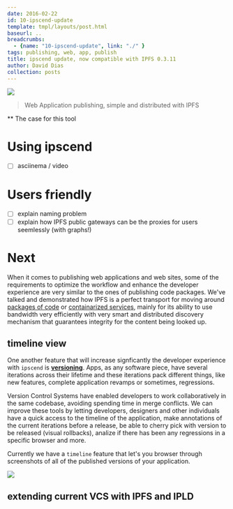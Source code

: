 ```yaml
---
date: 2016-02-22
id: 10-ipscend-update
template: tmpl/layouts/post.html
baseurl: ..
breadcrumbs:
  - {name: "10-ipscend-update", link: "./" }
tags: publishing, web, app, publish
title: ipscend update, now compatible with IPFS 0.3.11
author: David Dias
collection: posts
---
```


[![](!img/ipscend.png)](https://github.com/diasdavid/ipscend)

> Web Application publishing, simple and distributed with IPFS


** The case for this tool 

# Using ipscend

- [ ] asciinema / video

# Users friendly

- [ ] explain naming problem
- [ ] explain how IPFS public gateways can be the proxies for users seemlessly (with graphs!)

# Next

When it comes to publishing web applications and web sites, some of the requirements to optimize the workflow and enhance the developer experience are very similar to the ones of publishing code packages. We've talked and demonstrated how IPFS is a perfect transport for moving around [packages of code](https://www.youtube.com/watch?v=-S-Tc7Gl8FM) or [containarized services](https://www.youtube.com/watch?v=vaIWRyotz4g), mainly for its ability to use bandwidth very efficiently with very smart and distributed discovery mechanism that guarantees integrity for the content being looked up.

## timeline view

One another feature that will increase signficantly the developer experience with `ipscend` is [**versioning**](https://github.com/ipfs/notes/issues/23). Apps, as any software piece, have several iterations across their lifetime and these iterations pack different things, like new features, complete application revamps or sometimes, regressions. 

Version Control Systems have enabled developers to work collaboratively in the same codebase, avoiding spending time in merge conflicts. We can improve these tools by letting developers, designers and other individuals have a quick access to the timeline of the application, make annotations of the current iterations before a release, be able to cherry pick with version to be released (visual rollbacks), analize if there has been any regressions in a specific browser and more.

Currently we have a `timeline` feature that let's you browser through screenshots of all of the published versions of your application.

![](http://zippy.gfycat.com/TameDampKob.gif)

## extending current VCS with IPFS and IPLD



